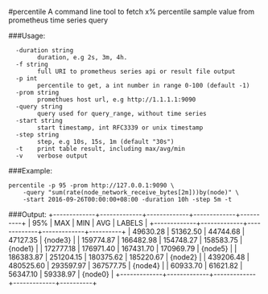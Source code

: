 #percentile
A command line tool to fetch x% percentile sample value from prometheus time series query

###Usage:

	  -duration string
	    	duration, e.g 2s, 3m, 4h.
	  -f string
	    	full URI to prometheus series api or result file output
	  -p int
	    	percentile to get, a int number in range 0-100 (default -1)
	  -prom string
	    	promethues host url, e.g http://1.1.1.1:9090
	  -query string
	    	query used for query_range, without time series
	  -start string
	    	start timestamp, int RFC3339 or unix timestamp
	  -step string
	    	step, e.g 10s, 15s, 1m (default "30s")
	  -t	print table result, including max/avg/min
	  -v	verbose output



###Example:

	percentile -p 95 -prom http://127.0.0.1:9090 \
		-query "sum(rate(node_network_receive_bytes[2m]))by(node)" \
		-start 2016-09-26T00:00:00+08:00 -duration 10h -step 5m -t

###Output:
	+-------------+-------------+-------------+-------------+----------+
	|     95%     |     MAX     |     MIN     |     AVG     |  LABELS  |
	+-------------+-------------+-------------+-------------+----------+
	|    49630.28 |    51362.50 |    44744.68 |    47127.35 | {node3}  |
	|   159774.87 |   166482.98 |   154748.27 |   158583.75 | {node1}  |
	|   172777.18 |   176971.40 |   167431.70 |   170969.79 | {node5}  |
	|   186383.87 |   251204.15 |   180375.62 |   185220.67 | {node2}  |
	|   439206.48 |   480525.60 |   293597.97 |   367577.75 | {node4}  |
	|    60933.70 |    61621.82 |    56347.10 |    59338.97 | {node0}  |
	+-------------+-------------+-------------+-------------+----------+